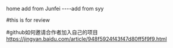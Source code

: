 home
add from Junfei
----add from syy

#this is for review

#github如何邀请合作者加入自己的项目 https://jingyan.baidu.com/article/948f5924f43f47d80ff5f9f9.html
